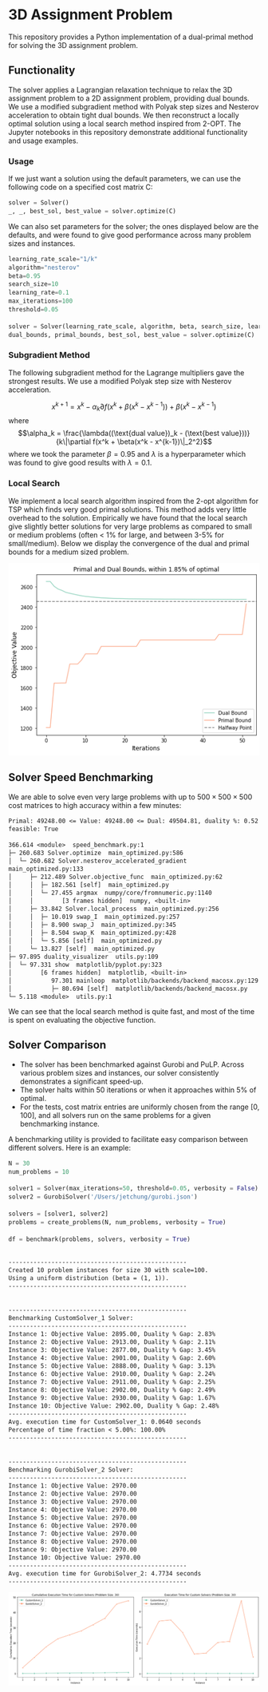 # 3D Assignment Problem

This repository provides a Python implementation of a dual-primal method for solving the 3D assignment problem.

## Functionality

The solver applies a Lagrangian relaxation technique to relax the 3D assignment problem to a 2D assignment problem, providing dual bounds. We use a modified subgradient method with Polyak step sizes and Nesterov acceleration to obtain tight dual bounds. We then reconstruct a locally optimal solution using a local search method inspired from 2-OPT. The Jupyter notebooks in this repository demonstrate additional functionality and usage examples.

### Usage
If we just want a solution using the default parameters, we can use the following code on a specified cost matrix C: 
```python
solver = Solver()
_, _, best_sol, best_value = solver.optimize(C) 
```

We can also set parameters for the solver; the ones displayed below are the defaults, and were found to give good performance across many problem sizes and instances. 
```python
learning_rate_scale="1/k"
algorithm="nesterov"
beta=0.95
search_size=10
learning_rate=0.1
max_iterations=100
threshold=0.05

solver = Solver(learning_rate_scale, algorithm, beta, search_size, learning_rate, max_iterations, threshold) # all are optional 
dual_bounds, primal_bounds, best_sol, best_value = solver.optimize(C) 
```

### Subgradient Method
The following subgradient method for the Lagrange multipliers gave the strongest results.
We use a modified Polyak step size with Nesterov acceleration.

$$x^{k+1} = x^k - \alpha_k \partial f(x^k + \beta(x^k - x^{k-1})) + \beta(x^k - x^{k-1})
$$
where $$\alpha_k = \frac{\lambda((\text{dual value})_k - (\text{best value}))}{k\|\partial f(x^k + \beta(x^k - x^{k-1})\|_2^2}$$
where we took the parameter $\beta = 0.95$
and $\lambda$ is a hyperparameter which was found to give good results with $\lambda = 0.1$.


### Local Search
We implement a local search algorithm inspired from the 2-opt algorithm for TSP which finds very good primal solutions.  This method adds very little overhead to the solution. 
Empirically we have found that the local search give slightly better solutions for very large problems as compared to small or medium problems (often < 1% for large, and between 3-5% for small/medium).
Below we display the convergence of the dual and primal bounds for a medium sized problem.

![Local Search](img/local_search.png)


## Solver Speed Benchmarking
We are able to solve even very large problems with up to $500 \times 500 \times 500$ cost matrices to high accuracy within a few minutes:

```
Primal: 49248.00 <= Value: 49248.00 <= Dual: 49504.81, duality %: 0.52 feasible: True

366.614 <module>  speed_benchmark.py:1
├─ 260.683 Solver.optimize  main_optimized.py:586
│  └─ 260.682 Solver.nesterov_accelerated_gradient  main_optimized.py:133
│     ├─ 212.489 Solver.objective_func  main_optimized.py:62
│     │  ├─ 182.561 [self]  main_optimized.py
│     │  └─ 27.455 argmax  numpy/core/fromnumeric.py:1140
│     │        [3 frames hidden]  numpy, <built-in>
│     ├─ 33.842 Solver.local_process  main_optimized.py:256
│     │  ├─ 10.019 swap_I  main_optimized.py:257
│     │  ├─ 8.900 swap_J  main_optimized.py:345
│     │  ├─ 8.504 swap_K  main_optimized.py:428
│     │  └─ 5.856 [self]  main_optimized.py
│     └─ 13.827 [self]  main_optimized.py
├─ 97.895 duality_visualizer  utils.py:109
│  └─ 97.331 show  matplotlib/pyplot.py:323
│        [6 frames hidden]  matplotlib, <built-in>
│           97.301 mainloop  matplotlib/backends/backend_macosx.py:129
│           ├─ 80.694 [self]  matplotlib/backends/backend_macosx.py
└─ 5.118 <module>  utils.py:1
```
We can see that the local search method is quite fast, and most of the time is spent on evaluating the objective function. 

## Solver Comparison

- The solver has been benchmarked against Gurobi and PuLP. Across various problem sizes and instances, our solver consistently demonstrates a significant speed-up.
- The solver halts within 50 iterations or when it approaches within 5% of optimal.
- For the tests, cost matrix entries are uniformly chosen from the range [0, 100], and all solvers run on the same problems for a given benchmarking instance.

A benchmarking utility is provided to facilitate easy comparison between different solvers. Here is an example:
```python
N = 30
num_problems = 10

solver1 = Solver(max_iterations=50, threshold=0.05, verbosity = False)
solver2 = GurobiSolver('/Users/jetchung/gurobi.json')

solvers = [solver1, solver2]
problems = create_problems(N, num_problems, verbosity = True)

df = benchmark(problems, solvers, verbosity = True)
```

```

--------------------------------------------------
Created 10 problem instances for size 30 with scale=100.
Using a uniform distribution (beta = (1, 1)).
--------------------------------------------------


--------------------------------------------------
Benchmarking CustomSolver_1 Solver:
--------------------------------------------------
Instance 1: Objective Value: 2895.00, Duality % Gap: 2.83%
Instance 2: Objective Value: 2913.00, Duality % Gap: 2.11%
Instance 3: Objective Value: 2877.00, Duality % Gap: 3.45%
Instance 4: Objective Value: 2901.00, Duality % Gap: 2.60%
Instance 5: Objective Value: 2888.00, Duality % Gap: 3.13%
Instance 6: Objective Value: 2910.00, Duality % Gap: 2.24%
Instance 7: Objective Value: 2911.00, Duality % Gap: 2.25%
Instance 8: Objective Value: 2902.00, Duality % Gap: 2.49%
Instance 9: Objective Value: 2930.00, Duality % Gap: 1.67%
Instance 10: Objective Value: 2902.00, Duality % Gap: 2.48%
--------------------------------------------------
Avg. execution time for CustomSolver_1: 0.0640 seconds
Percentage of time fraction < 5.00%: 100.00%
--------------------------------------------------


--------------------------------------------------
Benchmarking GurobiSolver_2 Solver:
--------------------------------------------------
Instance 1: Objective Value: 2970.00
Instance 2: Objective Value: 2970.00
Instance 3: Objective Value: 2970.00
Instance 4: Objective Value: 2970.00
Instance 5: Objective Value: 2970.00
Instance 6: Objective Value: 2970.00
Instance 7: Objective Value: 2970.00
Instance 8: Objective Value: 2970.00
Instance 9: Objective Value: 2970.00
Instance 10: Objective Value: 2970.00
--------------------------------------------------
Avg. execution time for GurobiSolver_2: 4.7734 seconds
--------------------------------------------------
```

![Comparison Image All](img/size_30.png)
